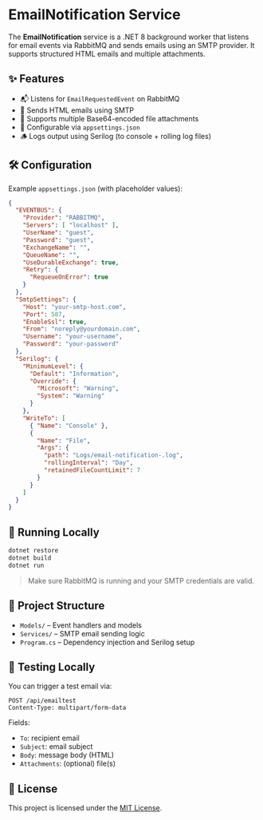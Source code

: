 # EmailNotification Service

The **EmailNotification** service is a .NET 8 background worker that listens for email events via RabbitMQ and sends emails using an SMTP provider. It supports structured HTML emails and multiple attachments.

## ✨ Features

- 📬 Listens for `EmailRequestedEvent` on RabbitMQ
- 💌 Sends HTML emails using SMTP
- 📎 Supports multiple Base64-encoded file attachments
- 📃 Configurable via `appsettings.json`
- 🪵 Logs output using Serilog (to console + rolling log files)

## 🛠 Configuration

Example `appsettings.json` (with placeholder values):

```json
{
  "EVENTBUS": {
    "Provider": "RABBITMQ",
    "Servers": [ "localhost" ],
    "UserName": "guest",
    "Password": "guest",
    "ExchangeName": "",
    "QueueName": "",
    "UseDurableExchange": true,
    "Retry": {
      "RequeueOnError": true
    }
  },
  "SmtpSettings": {
    "Host": "your-smtp-host.com",
    "Port": 587,
    "EnableSsl": true,
    "From": "noreply@yourdomain.com",
    "Username": "your-username",
    "Password": "your-password"
  },
  "Serilog": {
    "MinimumLevel": {
      "Default": "Information",
      "Override": {
        "Microsoft": "Warning",
        "System": "Warning"
      }
    },
    "WriteTo": [
      { "Name": "Console" },
      {
        "Name": "File",
        "Args": {
          "path": "Logs/email-notification-.log",
          "rollingInterval": "Day",
          "retainedFileCountLimit": 7
        }
      }
    ]
  }
}
```

## 🚀 Running Locally

```bash
dotnet restore
dotnet build
dotnet run
```

> Make sure RabbitMQ is running and your SMTP credentials are valid.

## 📂 Project Structure

- `Models/` – Event handlers and models
- `Services/` – SMTP email sending logic
- `Program.cs` – Dependency injection and Serilog setup

## 🧪 Testing Locally

You can trigger a test email via:

```
POST /api/emailtest
Content-Type: multipart/form-data
```

Fields:
- `To`: recipient email
- `Subject`: email subject
- `Body`: message body (HTML)
- `Attachments`: (optional) file(s)

## 📄 License

This project is licensed under the [MIT License](LICENSE).